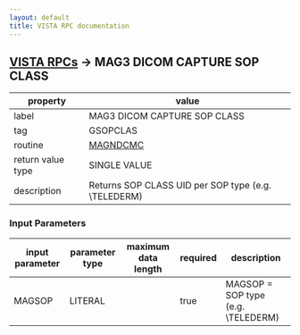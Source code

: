 ```yaml
---
layout: default
title: VISTA RPC documentation
---
```




## [VISTA RPCs](TableOfContent.md) &#8594; MAG3 DICOM CAPTURE SOP CLASS 

 property | value 
--- | --- 
 label | MAG3 DICOM CAPTURE SOP CLASS
 tag | GSOPCLAS
 routine | [MAGNDCMC](http://code.osehra.org/dox/Routine_MAGNDCMC_source.html)
 return value type | SINGLE VALUE
 description | Returns SOP CLASS UID per SOP type  (e.g. \TELEDERM\)

### Input Parameters

| input parameter | parameter type | maximum data length | required | description | 
| --- | --- | --- | --- | --- | 
| MAGSOP | LITERAL |  | true | MAGSOP = SOP type (e.g. \TELEDERM\) | 